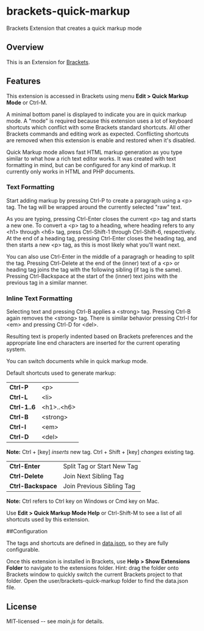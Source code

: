 brackets-quick-markup
=====================

Brackets Extension that creates a quick markup mode 

## Overview

This is an Extension for [Brackets](https://github.com/adobe/brackets). 

## Features

This extension is accessed in Brackets using menu **Edit &gt; Quick Markup Mode** or Ctrl-M.

A minimal bottom panel is displayed to indicate you are in quick markup mode. A &quot;mode&quot;
is required because this extension uses a lot of keyboard shortcuts which conflict with
some Brackets standard shortcuts. All other Brackets commands and editing work as expected.
Conflicting shortcuts are removed when this extension is enable and restored when it's disabled.

Quick Markup mode allows fast HTML markup generation as you type similar to what how a
rich text editor works. It was created with text formatting in mind, but can be configured
for any kind of markup. It currently only works in HTML and PHP documents.

### Text Formatting
Start adding markup by pressing Ctrl-P to create a paragraph using a &lt;p&gt; tag.
The tag will be wrapped around the currently selected &quot;raw&quot; text.

As you are typing, pressing Ctrl-Enter closes the current &lt;p&gt; tag and starts a new one.
To convert a &lt;p&gt; tag to a heading, where heading refers to any &lt;h1&gt; through
&lt;h6&gt; tag, press Ctrl-Shift-1 through Ctrl-Shift-6, respectively. At the end of a heading tag,
pressing Ctrl-Enter closes the heading tag, and then starts a new &lt;p&gt; tag,
as this is most likely what you'll want next.

You can also use Ctrl-Enter in the middle of a paragragh or heading to split the tag.
Pressing Ctrl-Delete at the end of the (inner) text of a &lt;p&gt;
or heading tag joins the tag with the following sibling (if tag is the same).
Pressing Ctrl-Backspace at the start of the (inner) text joins with the previous
tag in a similar manner.

### Inline Text Formatting
Selecting text and pressing Ctrl-B applies a &lt;strong&gt; tag.
Pressing Ctrl-B again removes the &lt;strong&gt; tag.
There is similar behavior pressing Ctrl-I for &lt;em&gt;
and pressing Ctrl-D for &lt;del&gt;.

Resulting text is properly indented based on Brackets preferences and
the appropriate line end characters are inserted for the current operating system.

You can switch documents while in quick markup mode.

Default shortcuts used to generate markup:

<table>
  <tr>
    <td><strong>Ctrl-P</strong></td>
    <td>&lt;p&gt;</td>
  </tr>
  <tr>
    <td><strong>Ctrl-L</strong></td>
    <td>&lt;li&gt;</td>
  </tr>
  <tr>
    <td><strong>Ctrl-1..6</strong></td>
    <td>&lt;h1&gt;..&lt;h6&gt;</td>
  </tr>
  <tr>
    <td><strong>Ctrl-B</strong></td>
    <td>&lt;strong&gt;</td>
  </tr>
  <tr>
    <td><strong>Ctrl-I</strong></td>
    <td>&lt;em&gt;</td>
  </tr>
  <tr>
    <td><strong>Ctrl-D</strong></td>
    <td>&lt;del&gt;</td>
  </tr>
</table>

**Note:** Ctrl + [key] *inserts* new tag. Ctrl + Shift + [key] *changes* existing tag.

<table>
  <tr>
    <td><strong>Ctrl-Enter</strong></td>
    <td>Split Tag or Start New Tag</td>
  </tr>
  <tr>
    <td><strong>Ctrl-Delete</strong></td>
    <td>Join Next Sibling Tag</td>
  </tr>
  <tr>
    <td><strong>Ctrl-Backspace</strong></td>
    <td>Join Previous Sibling Tag</td>
  </tr>
</table>

**Note:** Ctrl refers to Ctrl key on Windows or Cmd key on Mac.

Use **Edit &gt; Quick Markup Mode Help** or Ctrl-Shift-M to see a list of all shortcuts used by this extension.

##Configuration

The tags and shortcuts are defined in [data.json](https://github.com/redmunds/brackets-quick-markup/blob/master/data.json),
so they are fully configurable.

Once this extension is installed in Brackets, use **Help > Show Extensions Folder** to navigate
to the extensions folder. Hint: drag the folder onto Brackets window to quickly switch the current
Brackets project to that folder. Open the user/brackets-quick-markup folder to find the data.json file.

## License

MIT-licensed -- see _main.js_ for details.
